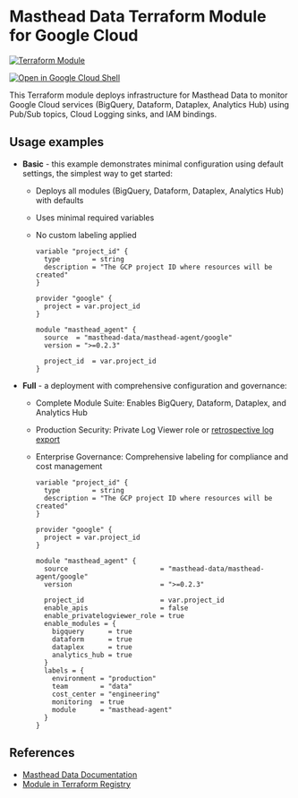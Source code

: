 # Masthead Data Terraform Module for Google Cloud

[![Terraform Module](https://img.shields.io/badge/Terraform-Module-blue.svg)](https://registry.terraform.io/modules/masthead-data/masthead-agent/google/latest)

[![Open in Google Cloud Shell](https://gstatic.com/cloudssh/images/open-btn.svg)](https://shell.cloud.google.com/cloudshell/editor?cloudshell_git_repo=https%3A%2F%2Fgithub.com%2FMasthead-Data%2Fterraform-google-masthead-agent)

This Terraform module deploys infrastructure for Masthead Data to monitor Google Cloud services (BigQuery, Dataform, Dataplex, Analytics Hub) using Pub/Sub topics, Cloud Logging sinks, and IAM bindings.

## Usage examples

- **Basic** - this example demonstrates minimal configuration using default settings, the simplest way to get started:

  - Deploys all modules (BigQuery, Dataform, Dataplex, Analytics Hub) with defaults
  - Uses minimal required variables
  - No custom labeling applied

    ```hcl
    variable "project_id" {
      type        = string
      description = "The GCP project ID where resources will be created"
    }

    provider "google" {
      project = var.project_id
    }

    module "masthead_agent" {
      source  = "masthead-data/masthead-agent/google"
      version = ">=0.2.3"

      project_id  = var.project_id
    }
    ```

- **Full** - a deployment with comprehensive configuration and governance:

  - Complete Module Suite: Enables BigQuery, Dataform, Dataplex, and Analytics Hub
  - Production Security: Private Log Viewer role or [retrospective log export](https://docs.mastheadata.com/set-up/saas-manual-resource-creation-google-cloud-+-bigquery#export-retrospective-logs)
  - Enterprise Governance: Comprehensive labeling for compliance and cost management

    ```hcl
    variable "project_id" {
      type        = string
      description = "The GCP project ID where resources will be created"
    }

    provider "google" {
      project = var.project_id
    }

    module "masthead_agent" {
      source                       = "masthead-data/masthead-agent/google"
      version                      = ">=0.2.3"

      project_id                   = var.project_id
      enable_apis                  = false
      enable_privatelogviewer_role = true
      enable_modules = {
        bigquery      = true
        dataform      = true
        dataplex      = true
        analytics_hub = true
      }
      labels = {
        environment = "production"
        team        = "data"
        cost_center = "engineering"
        monitoring  = true
        module      = "masthead-agent"
      }
    }
    ```

## References

- [Masthead Data Documentation](https://docs.mastheadata.com/saas-manual-resource-creation-google-cloud-+-bigquery)
- [Module in Terraform Registry](https://registry.terraform.io/modules/masthead-data/masthead-agent/google/latest)
